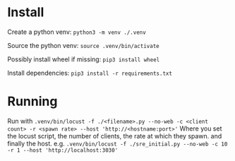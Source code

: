 # Install
Create a python venv: `python3 -m venv ./.venv`

Source the python venv: `source .venv/bin/activate`

Possibly install wheel if missing: `pip3 install wheel`

Install dependencies: `pip3 install -r requirements.txt`

# Running
Run with `.venv/bin/locust -f ./<filename>.py --no-web -c <client count> -r <spawn rate> --host 'http://<hostname:port>'`
Where you set the locust script, the number of clients, the rate at which they spawn. and finally the host.
e.g. `.venv/bin/locust -f ./sre_initial.py --no-web -c 10 -r 1 --host 'http://localhost:3030'`

